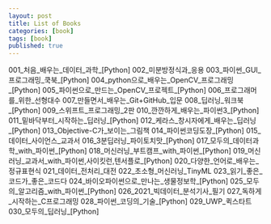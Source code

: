 ```yaml
---
layout: post
title: List of Books
categories: [book]
tags: [book]
published: true	
---	
```


001_처음_배우는_데이터_과학_[Python]
002_미분방정식과_응용
003_파이썬_GUI_프로그래밍_쿡북_[Python]
004_python으로_배우는_OpenCV_프로그래밍_[Python]
005_파이썬으로_만드는_OpenCV_프로젝트_[Python]
006_프로그래머를_위한_선형대수
007_만들면서_배우는_Git+GitHub_입문
008_딥러닝_워크북_[Python]
009_스위프트_프로그래밍_2판
010_깐깐하게_배우는_파이썬3_[Python]
011_밑바닥부터_시작하는_딥러닝_[Python]
012_케라스_창시자에게_배우는_딥러닝_[Python]
013_Objective-C가_보이는_그림책
014_파이썬코딩도장_[Python]
015_데이터_사이언스_교과서
016_3분딥러닝_파이토치맛_[Python]
017_모두의_데이터과학_with_파이썬_[Python]
018_머신러닝_부트캠프_with_파이썬_[Python]
019_머신러닝_교과서_with_파이썬,사이킷런,텐서플로_[Python]
020_다양한_언어로_배우는_정규표현식
021_데이터_전처리_대전
022_초소형_머신러닝_TinyML
023_읽기_좋은_코드가_좋은_코드다
024_바이오파이썬으로_만나는_생물정보학_[Python]
025_모두의_알고리즘_with_파이썬_[Python]
026_2021_빅데이터_분석기사_필기
027_독하게_시작하는_C프로그래밍
028_파이썬_코딩의_기술_[Python]
029_UWP_퀵스타트
030_모두의_딥러닝_[Python]
